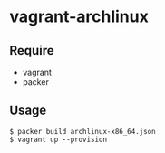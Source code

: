 vagrant-archlinux
===
 
Require
---

* vagrant
* packer

Usage
---

```
$ packer build archlinux-x86_64.json
$ vagrant up --provision
```
